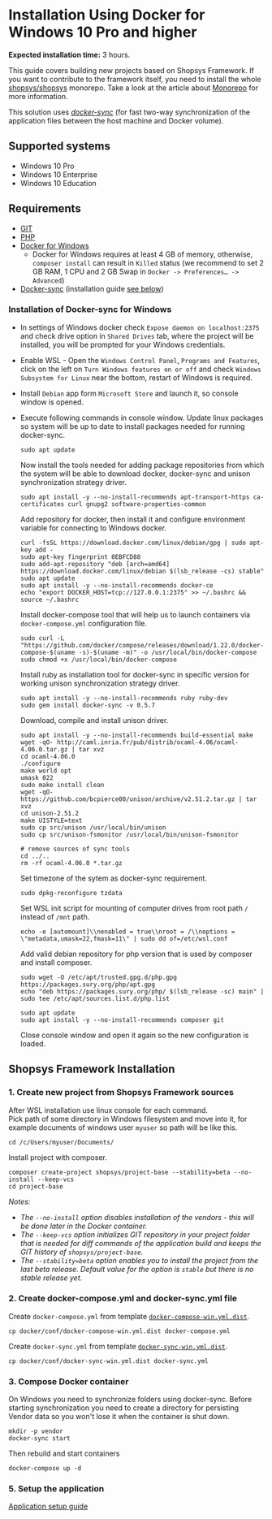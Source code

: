 # Installation Using Docker for Windows 10 Pro and higher

**Expected installation time:** 3 hours.

This guide covers building new projects based on Shopsys Framework.
If you want to contribute to the framework itself,
you need to install the whole [shopsys/shopsys](https://github.com/shopsys/shopsys) monorepo.
Take a look at the article about [Monorepo](../introduction/monorepo.md) for more information.

This solution uses [*docker-sync*](http://docker-sync.io/) (for fast two-way synchronization of the application files between the host machine and Docker volume).

## Supported systems
- Windows 10 Pro
- Windows 10 Enterprise
- Windows 10 Education

## Requirements
* [GIT](https://git-scm.com/book/en/v2/Getting-Started-Installing-Git)
* [PHP](http://php.net/manual/en/install.windows.php)
* [Docker for Windows](https://docs.docker.com/docker-for-windows/install/)
    * Docker for Windows requires at least 4 GB of memory, otherwise, `composer install` can result in `Killed` status (we recommend to set 2 GB RAM, 1 CPU and 2 GB Swap in `Docker -> Preferences… -> Advanced`)
* [Docker-sync](http://docker-sync.io/) (installation guide [see below](./installation-using-docker-windows-10-pro-higher.md/#installation-of-docker-sync-for-windows))

### Installation of Docker-sync for Windows

* In settings of Windows docker check `Expose daemon on localhost:2375` and check drive option in `Shared Drives` tab, where the project will be installed, you will be prompted for your Windows credentials.
* Enable WSL - Open the `Windows Control Panel`, `Programs and Features`, click on the left on `Turn Windows features on or off` and check `Windows Subsystem for Linux` near the bottom, restart of Windows is required.
* Install `Debian` app form `Microsoft Store` and launch it, so console window is opened.
* Execute following commands in console window.
    Update linux packages so system will be up to date to install packages needed for running docker-sync.
    ```
    sudo apt update
    ```

    Now install the tools needed for adding package repositories from which the system will be able to download docker, docker-sync and unison synchronization strategy driver.
    ```
    sudo apt install -y --no-install-recommends apt-transport-https ca-certificates curl gnupg2 software-properties-common
    ```

    Add repository for docker, then install it and configure environment variable for connecting to Windows docker.
    ```
    curl -fsSL https://download.docker.com/linux/debian/gpg | sudo apt-key add -
    sudo apt-key fingerprint 0EBFCD88
    sudo add-apt-repository "deb [arch=amd64] https://download.docker.com/linux/debian $(lsb_release -cs) stable"
    sudo apt update
    sudo apt install -y --no-install-recommends docker-ce
    echo "export DOCKER_HOST=tcp://127.0.0.1:2375" >> ~/.bashrc && source ~/.bashrc
    ```

    Install docker-compose tool that will help us to launch containers via `docker-compose.yml` configuration file.
    ```
    sudo curl -L "https://github.com/docker/compose/releases/download/1.22.0/docker-compose-$(uname -s)-$(uname -m)" -o /usr/local/bin/docker-compose
    sudo chmod +x /usr/local/bin/docker-compose
    ```

    Install ruby as installation tool for docker-sync in specific version for working unison synchronization strategy driver.
    ```
    sudo apt install -y --no-install-recommends ruby ruby-dev
    sudo gem install docker-sync -v 0.5.7
    ```

    Download, compile and install unison driver.
    ```
    sudo apt install -y --no-install-recommends build-essential make
    wget -qO- http://caml.inria.fr/pub/distrib/ocaml-4.06/ocaml-4.06.0.tar.gz | tar xvz
    cd ocaml-4.06.0
    ./configure
    make world opt
    umask 022
    sudo make install clean
    wget -qO- https://github.com/bcpierce00/unison/archive/v2.51.2.tar.gz | tar xvz
    cd unison-2.51.2
    make UISTYLE=text
    sudo cp src/unison /usr/local/bin/unison
    sudo cp src/unison-fsmonitor /usr/local/bin/unison-fsmonitor

    # remove sources of sync tools
    cd ../..
    rm -rf ocaml-4.06.0 *.tar.gz
    ```

    Set timezone of the sytem as docker-sync requirement.
    ```
    sudo dpkg-reconfigure tzdata
    ```

    Set WSL init script for mounting of computer drives from root path `/` instead of `/mnt` path.
    ```
    echo -e [automount]\\nenabled = true\\nroot = /\\noptions = \"metadata,umask=22,fmask=11\" | sudo dd of=/etc/wsl.conf
    ```

    Add valid debian repository for php version that is used by composer and install composer.
    ```
    sudo wget -O /etc/apt/trusted.gpg.d/php.gpg https://packages.sury.org/php/apt.gpg
    echo "deb https://packages.sury.org/php/ $(lsb_release -sc) main" | sudo tee /etc/apt/sources.list.d/php.list

    sudo apt update
    sudo apt install -y --no-install-recommends composer git
    ```

    Close console window and open it again so the new configuration is loaded.

## Shopsys Framework Installation
### 1. Create new project from Shopsys Framework sources
After WSL installation use linux console for each command.  
Pick path of some directory in Windows filesystem and move into it, for example documents of windows user `myuser` so path will be like this.
```
cd /c/Users/myuser/Documents/
```

Install project with composer.
```
composer create-project shopsys/project-base --stability=beta --no-install --keep-vcs
cd project-base
```

*Notes:*
- *The `--no-install` option disables installation of the vendors - this will be done later in the Docker container.*
- *The `--keep-vcs` option initializes GIT repository in your project folder that is needed for diff commands of the application build and keeps the GIT history of `shopsys/project-base`.*
- *The `--stability=beta` option enables you to install the project from the last beta release. Default value for the option is `stable` but there is no stable release yet.*

### 2. Create docker-compose.yml and docker-sync.yml file
Create `docker-compose.yml` from template [`docker-compose-win.yml.dist`](../../project-base/docker/conf/docker-compose-win.yml.dist).
```
cp docker/conf/docker-compose-win.yml.dist docker-compose.yml
```

Create `docker-sync.yml` from template [`docker-sync-win.yml.dist`](../../project-base/docker/conf/docker-sync-win.yml.dist).
```
cp docker/conf/docker-sync-win.yml.dist docker-sync.yml
```

### 3. Compose Docker container
On Windows you need to synchronize folders using docker-sync.
Before starting synchronization you need to create a directory for persisting Vendor data so you won't lose it when the container is shut down.
```
mkdir -p vendor
docker-sync start
```

Then rebuild and start containers
```
docker-compose up -d
```

### 5. Setup the application
[Application setup guide](installation-using-docker-application-setup.md)
